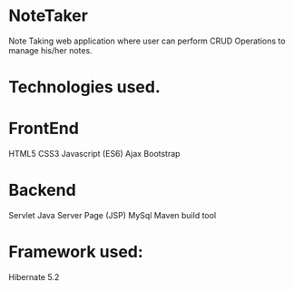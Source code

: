 # NoteTaker
Note Taking web application where user can perform CRUD Operations to manage his/her notes. 

# Technologies used.

# FrontEnd

HTML5
CSS3
Javascript (ES6)
Ajax
Bootstrap

# Backend

Servlet
Java Server Page (JSP)
MySql
Maven build tool

# Framework used:
Hibernate 5.2
